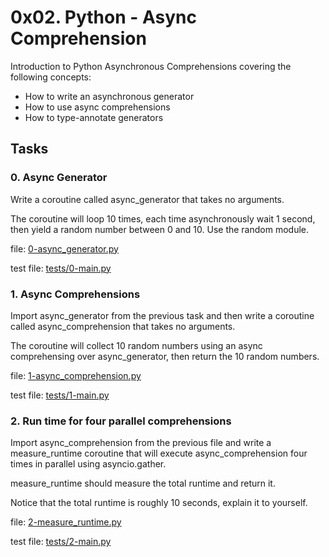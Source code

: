 # 0x02. Python - Async Comprehension

Introduction to Python Asynchronous Comprehensions covering the following concepts:

   + How to write an asynchronous generator
   + How to use async comprehensions
   + How to type-annotate generators

## Tasks

### 0. Async Generator
Write a coroutine called async_generator that takes no arguments.

The coroutine will loop 10 times, each time asynchronously wait 1 second, then yield a random number between 0 and 10. Use the random module.

file: [0-async_generator.py](0-async_generator.py)

test file: [tests/0-main.py](tests/0-main.py)


### 1. Async Comprehensions
Import async_generator from the previous task and then write a coroutine called async_comprehension that takes no arguments.

The coroutine will collect 10 random numbers using an async comprehensing over async_generator, then return the 10 random numbers.

file: [1-async_comprehension.py](1-async_comprehension.py)

test file: [tests/1-main.py](tests/1-main.py)


### 2. Run time for four parallel comprehensions
Import async_comprehension from the previous file and write a measure_runtime coroutine that will execute async_comprehension four times in parallel using asyncio.gather.

measure_runtime should measure the total runtime and return it.

Notice that the total runtime is roughly 10 seconds, explain it to yourself.

file: [2-measure_runtime.py](2-measure_runtime.py)

test file: [tests/2-main.py](tests/2-main.py)
